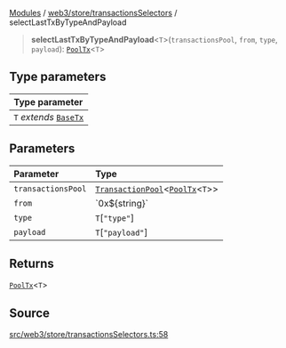 [Modules](../../../../README.md) / [web3/store/transactionsSelectors](../README.md) / selectLastTxByTypeAndPayload

> **selectLastTxByTypeAndPayload**\<`T`\>(`transactionsPool`, `from`, `type`, `payload`): [`PoolTx`](../../transactionsSlice/type-aliases/PoolTx.md)\<`T`\>

## Type parameters

| Type parameter |
| :------ |
| `T` *extends* [`BaseTx`](../../../../TransactionAdapters/types/type-aliases/BaseTx.md) |

## Parameters

| Parameter | Type |
| :------ | :------ |
| `transactionsPool` | [`TransactionPool`](../../transactionsSlice/type-aliases/TransactionPool.md)\<[`PoolTx`](../../transactionsSlice/type-aliases/PoolTx.md)\<`T`\>\> |
| `from` | \`0x$\{string\}\` |
| `type` | `T`\[`"type"`\] |
| `payload` | `T`\[`"payload"`\] |

## Returns

[`PoolTx`](../../transactionsSlice/type-aliases/PoolTx.md)\<`T`\>

## Source

[src/web3/store/transactionsSelectors.ts:58](https://github.com/bgd-labs/fe-shared/blob/a524aad33ec5fce600306d3c3d02439e9803dea0/src/web3/store/transactionsSelectors.ts#L58)
